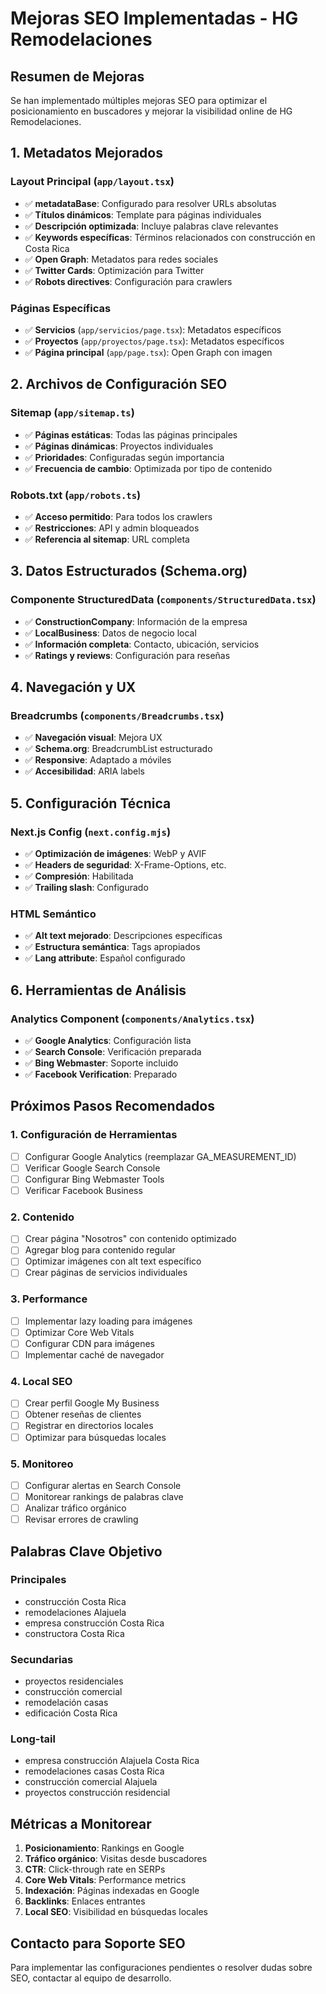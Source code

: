 # Mejoras SEO Implementadas - HG Remodelaciones

## Resumen de Mejoras

Se han implementado múltiples mejoras SEO para optimizar el posicionamiento en buscadores y mejorar la visibilidad online de HG Remodelaciones.

## 1. Metadatos Mejorados

### Layout Principal (`app/layout.tsx`)
- ✅ **metadataBase**: Configurado para resolver URLs absolutas
- ✅ **Títulos dinámicos**: Template para páginas individuales
- ✅ **Descripción optimizada**: Incluye palabras clave relevantes
- ✅ **Keywords específicas**: Términos relacionados con construcción en Costa Rica
- ✅ **Open Graph**: Metadatos para redes sociales
- ✅ **Twitter Cards**: Optimización para Twitter
- ✅ **Robots directives**: Configuración para crawlers

### Páginas Específicas
- ✅ **Servicios** (`app/servicios/page.tsx`): Metadatos específicos
- ✅ **Proyectos** (`app/proyectos/page.tsx`): Metadatos específicos
- ✅ **Página principal** (`app/page.tsx`): Open Graph con imagen

## 2. Archivos de Configuración SEO

### Sitemap (`app/sitemap.ts`)
- ✅ **Páginas estáticas**: Todas las páginas principales
- ✅ **Páginas dinámicas**: Proyectos individuales
- ✅ **Prioridades**: Configuradas según importancia
- ✅ **Frecuencia de cambio**: Optimizada por tipo de contenido

### Robots.txt (`app/robots.ts`)
- ✅ **Acceso permitido**: Para todos los crawlers
- ✅ **Restricciones**: API y admin bloqueados
- ✅ **Referencia al sitemap**: URL completa

## 3. Datos Estructurados (Schema.org)

### Componente StructuredData (`components/StructuredData.tsx`)
- ✅ **ConstructionCompany**: Información de la empresa
- ✅ **LocalBusiness**: Datos de negocio local
- ✅ **Información completa**: Contacto, ubicación, servicios
- ✅ **Ratings y reviews**: Configuración para reseñas

## 4. Navegación y UX

### Breadcrumbs (`components/Breadcrumbs.tsx`)
- ✅ **Navegación visual**: Mejora UX
- ✅ **Schema.org**: BreadcrumbList estructurado
- ✅ **Responsive**: Adaptado a móviles
- ✅ **Accesibilidad**: ARIA labels

## 5. Configuración Técnica

### Next.js Config (`next.config.mjs`)
- ✅ **Optimización de imágenes**: WebP y AVIF
- ✅ **Headers de seguridad**: X-Frame-Options, etc.
- ✅ **Compresión**: Habilitada
- ✅ **Trailing slash**: Configurado

### HTML Semántico
- ✅ **Alt text mejorado**: Descripciones específicas
- ✅ **Estructura semántica**: Tags apropiados
- ✅ **Lang attribute**: Español configurado

## 6. Herramientas de Análisis

### Analytics Component (`components/Analytics.tsx`)
- ✅ **Google Analytics**: Configuración lista
- ✅ **Search Console**: Verificación preparada
- ✅ **Bing Webmaster**: Soporte incluido
- ✅ **Facebook Verification**: Preparado

## Próximos Pasos Recomendados

### 1. Configuración de Herramientas
- [ ] Configurar Google Analytics (reemplazar GA_MEASUREMENT_ID)
- [ ] Verificar Google Search Console
- [ ] Configurar Bing Webmaster Tools
- [ ] Verificar Facebook Business

### 2. Contenido
- [ ] Crear página "Nosotros" con contenido optimizado
- [ ] Agregar blog para contenido regular
- [ ] Optimizar imágenes con alt text específico
- [ ] Crear páginas de servicios individuales

### 3. Performance
- [ ] Implementar lazy loading para imágenes
- [ ] Optimizar Core Web Vitals
- [ ] Configurar CDN para imágenes
- [ ] Implementar caché de navegador

### 4. Local SEO
- [ ] Crear perfil Google My Business
- [ ] Obtener reseñas de clientes
- [ ] Registrar en directorios locales
- [ ] Optimizar para búsquedas locales

### 5. Monitoreo
- [ ] Configurar alertas en Search Console
- [ ] Monitorear rankings de palabras clave
- [ ] Analizar tráfico orgánico
- [ ] Revisar errores de crawling

## Palabras Clave Objetivo

### Principales
- construcción Costa Rica
- remodelaciones Alajuela
- empresa construcción Costa Rica
- constructora Costa Rica

### Secundarias
- proyectos residenciales
- construcción comercial
- remodelación casas
- edificación Costa Rica

### Long-tail
- empresa construcción Alajuela Costa Rica
- remodelaciones casas Costa Rica
- construcción comercial Alajuela
- proyectos construcción residencial

## Métricas a Monitorear

1. **Posicionamiento**: Rankings en Google
2. **Tráfico orgánico**: Visitas desde buscadores
3. **CTR**: Click-through rate en SERPs
4. **Core Web Vitals**: Performance metrics
5. **Indexación**: Páginas indexadas en Google
6. **Backlinks**: Enlaces entrantes
7. **Local SEO**: Visibilidad en búsquedas locales

## Contacto para Soporte SEO

Para implementar las configuraciones pendientes o resolver dudas sobre SEO, contactar al equipo de desarrollo.